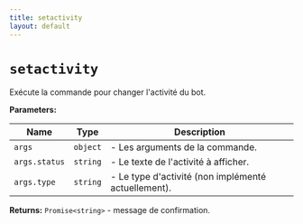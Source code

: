 ```yaml
---
title: setactivity
layout: default
---
```


# `setactivity`

Exécute la commande pour changer l'activité du bot.

**Parameters:**

| Name | Type | Description |
| ---- | ---- | ----------- |
| `args` | `object` | - Les arguments de la commande. |
| `args.status` | `string` | - Le texte de l'activité à afficher. |
| `args.type` | `string` | - Le type d'activité (non implémenté actuellement). |

**Returns:** `Promise<string>` - message de confirmation.


